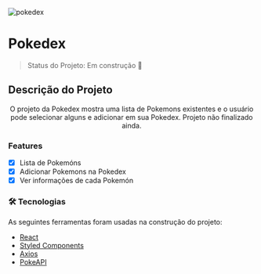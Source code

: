 ![pokedex](https://user-images.githubusercontent.com/53658438/121425467-d1d29800-c948-11eb-86f7-dffac3f8ceba.png)

# Pokedex

> Status do Projeto: Em construção :construction:

## Descrição do Projeto
<p align="center">O projeto da Pokedex mostra uma lista de Pokemons existentes e o usuário pode selecionar alguns e adicionar em sua Pokedex. Projeto não finalizado ainda.  </p>

### Features

- [x] Lista de Pokemóns
- [x] Adicionar Pokemons na Pokedex
- [x] Ver informações de cada Pokemón

### 🛠 Tecnologias

As seguintes ferramentas foram usadas na construção do projeto:

- [React](https://pt-br.reactjs.org/)
- [Styled Components](https://www.styled-components.com/)
- [Axios](https://github.com/axios/axios)
- [PokeAPI](https://pokeapi.co/)

